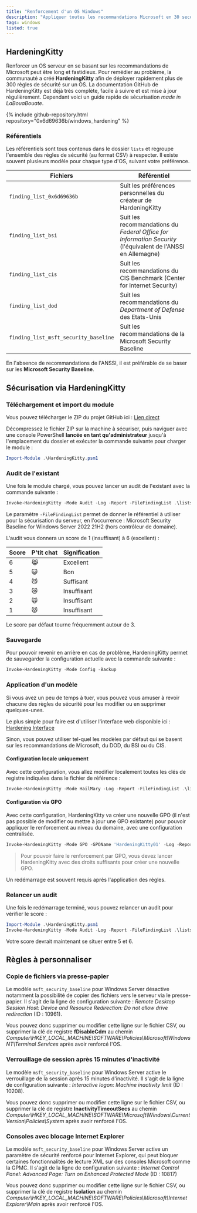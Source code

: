 ```yaml
---
title: "Renforcement d'un OS Windows"
description: "Appliquer toutes les recommandations Microsoft en 30 secondes avec HardeningKitty"
tags: windows
listed: true
---
```


## HardeningKitty

Renforcer un OS serveur en se basant sur les recommandations de Microsoft peut être long et fastidieux. Pour remédier au problème, la communauté a créé **HardeningKitty** afin de déployer rapidement plus de 300 règles de sécurité sur un OS. La documentation GitHub de HardeningKitty est déjà très complète, facile à suivre et est mise à jour régulièrement. Cependant voici un guide rapide de sécurisation *made in LaBouaBouate*.

{% include github-repository.html repository="0x6d69636b/windows_hardening" %}

### Référentiels

Les référentiels sont tous contenus dans le dossier `lists` et regroupe l'ensemble des règles de sécurité (au format CSV) à respecter. Il existe souvent plusieurs modèle pour chaque type d'OS, suivant votre préférence.

Fichiers | Référentiel
-------- | -----------
`finding_list_0x6d69636b` | Suit les préférences personnelles du créateur de HardeningKitty
`finding_list_bsi` | Suit les recommandations du *Federal Office for Information Security* (l'équivalent de l'ANSSI en Allemagne)
`finding_list_cis` | Suit les recommandations du CIS Benchmark (Center for Internet Security)
`finding_list_dod` | Suit les recommandations du *Department of Defense* des Etats-Unis
`finding_list_msft_security_baseline` | Suit les recommandations de la Microsoft Security Baseline

En l'absence de recommandations de l'ANSSI, il est préférable de se baser sur les **Microsoft Security Baseline**.

## Sécurisation via HardeningKitty

### Téléchargement et import du module

Vous pouvez télécharger le ZIP du projet GitHub ici : [Lien direct](https://github.com/0x6d69636b/windows_hardening/archive/refs/heads/master.zip)

Décompressez le fichier ZIP sur la machine à sécuriser, puis naviguer avec une console PowerShell **lancée en tant qu'administrateur** jusqu'à l'emplacement du dossier et exécuter la commande suivante pour charger le module :

```powershell
Import-Module .\HardeningKitty.psm1
```

### Audit de l'existant

Une fois le module chargé, vous pouvez lancer un audit de l'existant avec la commande suivante :

```powershell
Invoke-HardeningKitty -Mode Audit -Log -Report -FileFindingList .\lists\finding_list_msft_security_baseline_windows_server_2022_21h2_member_machine.csv
```

Le paramètre `-FileFindingList` permet de donner le référentiel à utiliser pour la sécurisation du serveur, en l'occurrence : Microsoft Security Baseline for Windows Server 2022 21H2 (hors contrôleur de domaine).

L'audit vous donnera un score de 1 (insuffisant) à 6 (excellent) :

Score | P'tit chat | Signification
----- | ---------- | -------------
6 | 😹 | Excellent
5 | 😺 | Bon
4 | 😼 | Suffisant
3 | 😿 | Insuffisant
2 | 🙀 | Insuffisant
1 | 😾 | Insuffisant

Le score par défaut tourne fréquemment autour de 3.

### Sauvegarde

Pour pouvoir revenir en arrière en cas de problème, HardeningKitty permet de sauvegarder la configuration actuelle avec la commande suivante :

```powershell
Invoke-HardeningKitty -Mode Config -Backup
```

### Application d'un modèle

Si vous avez un peu de temps à tuer, vous pouvez vous amuser à revoir chacune des règles de sécurité pour les modifier ou en supprimer quelques-unes.

Le plus simple pour faire est d'utiliser l'interface web disponible ici : [Hardening Interface](https://phi.cryptonit.fr/policies_hardening_interface/interface/windows)

Sinon, vous pouvez utiliser tel-quel les modèles par défaut qui se basent sur les recommandations de Microsoft, du DOD, du BSI ou du CIS.

#### Configuration locale uniquement

Avec cette configuration, vous allez modifier localement toutes les clés de registre indiquées dans le fichier de référence :

```powershell
Invoke-HardeningKitty -Mode HailMary -Log -Report -FileFindingList .\lists\votre-fichier-de-regles.csv
```

#### Configuration via GPO

Avec cette configuration, HardeningKitty va créer une nouvelle GPO (il n'est pas possible de modifier ou mettre à jour une GPO existante) pour pouvoir appliquer le renforcement au niveau du domaine, avec une configuration centralisée.

```powershell
Invoke-HardeningKitty -Mode GPO -GPOName 'HardeningKitty01' -Log -Report -FileFindingList .\lists\votre-fichier-de-regles.csv
```

> Pour pouvoir faire le renforcement par GPO, vous devez lancer HardeningKitty avec des droits suffisants pour créer une nouvelle GPO.

Un redémarrage est souvent requis après l'application des règles.

### Relancer un audit

Une fois le redémarrage terminé, vous pouvez relancer un audit pour vérifier le score :

```powershell
Import-Module .\HardeningKitty.psm1
Invoke-HardeningKitty -Mode Audit -Log -Report -FileFindingList .\lists\votre-fichier-de-regles.csv
```

Votre score devrait maintenant se situer entre 5 et 6.

## Règles à personnaliser

### Copie de fichiers via presse-papier

Le modèle `msft_security_baseline` pour Windows Server désactive notamment la possibilité de copier des fichiers vers le serveur via le presse-papier. Il s'agit de la ligne de configuration suivante : *Remote Desktop Session Host: Device and Resource Redirection: Do not allow drive redirection* (ID : 10961).

Vous pouvez donc supprimer ou modifier cette ligne sur le fichier CSV, ou supprimer la clé de registre **fDisableCdm** au chemin *Computer\HKEY_LOCAL_MACHINE\SOFTWARE\Policies\Microsoft\Windows NT\Terminal Services* après avoir renforcé l'OS.

### Verrouillage de session après 15 minutes d'inactivité

Le modèle `msft_security_baseline` pour Windows Server active le verrouillage de la session après 15 minutes d'inactivité. Il s'agit de la ligne de configuration suivante : *Interactive logon: Machine inactivity limit* (ID : 10208).

Vous pouvez donc supprimer ou modifier cette ligne sur le fichier CSV, ou supprimer la clé de registre **InactivityTimeoutSecs** au chemin *Computer\HKEY_LOCAL_MACHINE\SOFTWARE\Microsoft\Windows\CurrentVersion\Policies\System* après avoir renforcé l'OS.

### Consoles avec blocage Internet Explorer

Le modèle `msft_security_baseline` pour Windows Server active un paramètre de sécurité renforcé pour Internet Explorer, qui peut bloquer certaines fonctionnalités de lecture XML sur des consoles Microsoft comme la GPMC. Il s'agit de la ligne de configuration suivante : *Internet Control Panel: Advanced Page: Turn on Enhanced Protected Mode* (ID : 10817)

Vous pouvez donc supprimer ou modifier cette ligne sur le fichier CSV, ou supprimer la clé de registre **Isolation** au chemin *Computer\HKEY_LOCAL_MACHINE\SOFTWARE\Policies\Microsoft\Internet Explorer\Main* après avoir renforcé l'OS.
